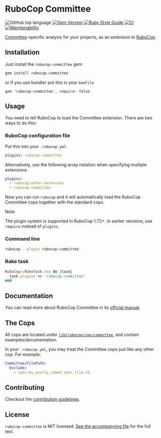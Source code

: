 # RuboCop Committee

![GitHub top language](https://img.shields.io/github/languages/top/ydah/rubocop-committee?color=39ff14) [![Gem Version](https://badge.fury.io/rb/rubocop-committee.svg)](https://badge.fury.io/rb/rubocop-committee) [![Ruby Style Guide](https://img.shields.io/badge/code_style-rubocop-brightgreen.svg)](https://github.com/rubocop/rubocop) [![CI](https://github.com/ydah/rubocop-committee/actions/workflows/ci.yml/badge.svg)](https://github.com/ydah/rubocop-committee/actions/workflows/ci.yml) [![Maintainability](https://api.codeclimate.com/v1/badges/a1b121696e9d1b425406/maintainability)](https://codeclimate.com/github/ydah/rubocop-committee/maintainability)

[Committee](https://github.com/interagent/committee)-specific analysis for your projects, as an extension to
[RuboCop](https://github.com/rubocop/rubocop).

## Installation

Just install the `rubocop-committee` gem

```bash
gem install rubocop-committee
```

or if you use bundler put this in your `Gemfile`

```
gem 'rubocop-committee', require: false
```

## Usage

You need to tell RuboCop to load the Committee extension. There are two
ways to do this:

### RuboCop configuration file

Put this into your `.rubocop.yml`.

```yaml
plugins: rubocop-committee
```

Alternatively, use the following array notation when specifying multiple extensions.

```yaml
plugins:
  - rubocop-other-extension
  - rubocop-committee
```

Now you can run `rubocop` and it will automatically load the RuboCop Committee
cops together with the standard cops.

> [!NOTE]
> The plugin system is supported in RuboCop 1.72+. In earlier versions, use `require` instead of `plugins`.

### Command line

```bash
rubocop --plugin rubocop-committee
```

### Rake task

```ruby
RuboCop::RakeTask.new do |task|
  task.plugins << 'rubocop-committee'
end
```

## Documentation

You can read more about RuboCop Committee in its [official manual](https://ydah.github.io/rubocop.docs/rubocop-committee/).

## The Cops

All cops are located under
[`lib/rubocop/cop/committee`](lib/rubocop/cop/committee), and contain
examples/documentation.

In your `.rubocop.yml`, you may treat the Committee cops just like any other
cop. For example:

```yaml
Committee/FilePath:
  Exclude:
    - spec/my_poorly_named_spec_file.rb
```

## Contributing

Checkout the [contribution guidelines](.github/CONTRIBUTING.md).

## License

`rubocop-committee` is MIT licensed. [See the accompanying file](MIT-LICENSE.md) for
the full text.
